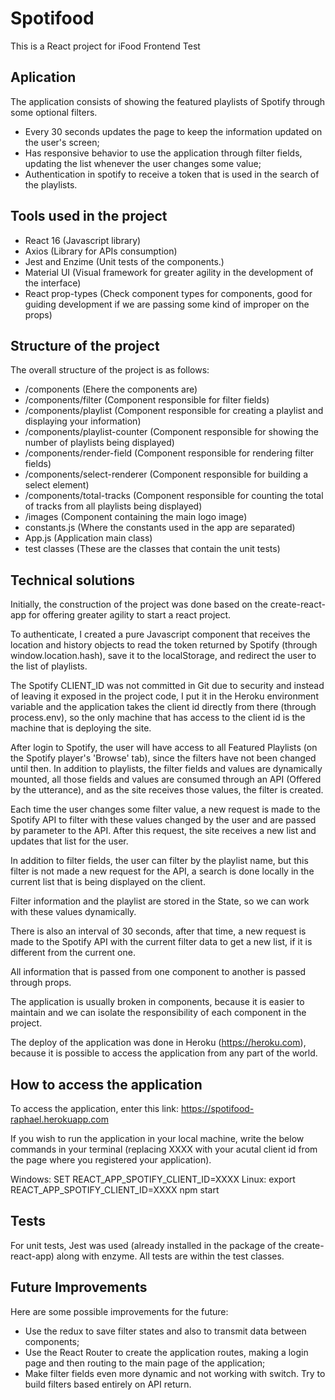 # Spotifood
This is a React project for iFood Frontend Test

## Aplication
The application consists of showing the featured playlists of Spotify through some optional filters.

* Every 30 seconds updates the page to keep the information updated on the user's screen;
* Has responsive behavior to use the application through filter fields, updating the list whenever the user changes some value;
* Authentication in spotify to receive a token that is used in the search of the playlists.

## Tools used in the project

* React 16 (Javascript library)
* Axios (Library for APIs consumption)
* Jest and Enzime (Unit tests of the components.)
* Material UI (Visual framework for greater agility in the development of the interface)
* React prop-types (Check component types for components, good for guiding development if we are passing some kind of improper on the props)

## Structure of the project

The overall structure of the project is as follows:

* /components (Ehere the components are)
* /components/filter (Component responsible for filter fields)
* /components/playlist (Component responsible for creating a playlist and displaying your information)
* /components/playlist-counter (Component responsible for showing the number of playlists being displayed)
* /components/render-field (Component responsible for rendering filter fields)
* /components/select-renderer (Component responsible for building a select element)
* /components/total-tracks (Component responsible for counting the total of tracks from all playlists being displayed)
* /images (Component containing the main logo image)
* constants.js (Where the constants used in the app are separated)
* App.js (Application main class)
* test classes (These are the classes that contain the unit tests)

## Technical solutions

Initially, the construction of the project was done based on the create-react-app for offering greater agility to start a react project.

To authenticate, I created a pure Javascript component that receives the location and history objects to read the token returned by Spotify (through window.location.hash), save it to the localStorage, and redirect the user to the list of playlists.

The Spotify CLIENT_ID was not committed in Git due to security and instead of leaving it exposed in the project code, I put it in the Heroku environment variable and the application takes the client id directly from there (through process.env), so the only machine that has access to the client id is the machine that is deploying the site.

After login to Spotify, the user will have access to all Featured Playlists (on the Spotify player's 'Browse' tab), since the filters have not been changed until then.
In addition to playlists, the filter fields and values ​​are dynamically mounted, all those fields and values ​​are consumed through an API (Offered by the utterance), and as the site receives those values, the filter is created.

Each time the user changes some filter value, a new request is made to the Spotify API to filter with these values ​​changed by the user and are passed by parameter to the API. After this request, the site receives a new list and updates that list for the user.

In addition to filter fields, the user can filter by the playlist name, but this filter is not made a new request for the API, a search is done locally in the current list that is being displayed on the client.

Filter information and the playlist are stored in the State, so we can work with these values ​​dynamically.

There is also an interval of 30 seconds, after that time, a new request is made to the Spotify API with the current filter data to get a new list, if it is different from the current one.

All information that is passed from one component to another is passed through props.

The application is usually broken in components, because it is easier to maintain and we can isolate the responsibility of each component in the project.

The deploy of the application was done in Heroku (https://heroku.com), because it is possible to access the application from any part of the world.

## How to access the application

To access the application, enter this link: https://spotifood-raphael.herokuapp.com

If you wish to run the application in your local machine, write the below commands in your terminal (replacing XXXX with your acutal client id from the page where you registered your application).

Windows: SET REACT_APP_SPOTIFY_CLIENT_ID=XXXX
Linux: export REACT_APP_SPOTIFY_CLIENT_ID=XXXX
npm start

## Tests

For unit tests, Jest was used (already installed in the package of the create-react-app) along with enzyme.
All tests are within the test classes.

## Future Improvements

Here are some possible improvements for the future:

* Use the redux to save filter states and also to transmit data between components;
* Use the React Router to create the application routes, making a login page and then routing to the main page of the application;
* Make filter fields even more dynamic and not working with switch. Try to build filters based entirely on API return.
